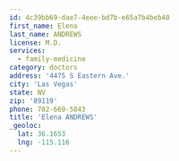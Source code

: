 ```yaml
---
id: 4c39bb69-dae7-4eee-bd7b-e65a7b4beb40
first_name: Elena
last_name: ANDREWS
license: M.D.
services:
  - family-medicine
category: doctors
address: '4475 S Eastern Ave.'
city: 'Las Vegas'
state: NV
zip: '89119'
phone: 702-669-5843
title: 'Elena ANDREWS'
_geoloc:
  lat: 36.1653
  lng: -115.116
---
```

